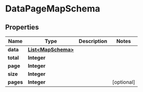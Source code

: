 

# DataPageMapSchema


## Properties

| Name | Type | Description | Notes |
|------------ | ------------- | ------------- | -------------|
|**data** | [**List&lt;MapSchema&gt;**](MapSchema.md) |  |  |
|**total** | **Integer** |  |  |
|**page** | **Integer** |  |  |
|**size** | **Integer** |  |  |
|**pages** | **Integer** |  |  [optional] |




